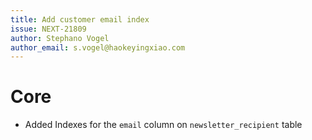 ```yaml
---
title: Add customer email index  
issue: NEXT-21809  
author: Stephano Vogel  
author_email: s.vogel@haokeyingxiao.com
---
```

# Core
* Added Indexes for the `email` column on `newsletter_recipient` table
